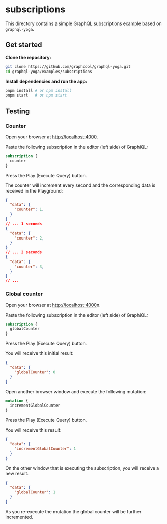 # subscriptions

This directory contains a simple GraphQL subscriptions example based on `graphql-yoga`.

## Get started

**Clone the repository:**

```sh
git clone https://github.com/graphcool/graphql-yoga.git
cd graphql-yoga/examples/subscriptions
```

**Install dependencies and run the app:**

```sh
pnpm install # or npm install
pnpm start   # or npm start
```

## Testing

### Counter

Open your browser at [http://localhost:4000](http://localhost:4000).

Paste the following subscription in the editor (left side) of GraphiQL:

```graphql
subscription {
  counter
}
```

Press the Play (Execute Query) button.

The counter will increment every second and the corresponding data is received in the Playground:

```json
{
  "data": {
    "counter": 1,
  }
}
// ... 1 seconds
{
  "data": {
    "counter": 2,
  }
}
// ... 2 seconds
{
  "data": {
    "counter": 3,
  }
}
// ...
```

### Global counter

Open your browser at [http://localhost:4000](http://localhost:4000)n.

Paste the following subscription in the editor (left side) of GraphiQL:

```graphql
subscription {
  globalCounter
}
```

Press the Play (Execute Query) button.

You will receive this initial result:

```json
{
  "data": {
    "globalCounter": 0
  }
}
```

Open another browser window and execute the following mutation:

```graphql
mutation {
  incrementGlobalCounter
}
```

Press the Play (Execute Query) button.

You will receive this result:

```json
{
  "data": {
    "incrementGlobalCounter": 1
  }
}
```

On the other window that is executing the subscription, you will receive a new result.

```json
{
  "data": {
    "globalCounter": 1
  }
}
```

As you re-execute the mutation the global counter will be further incremented.
